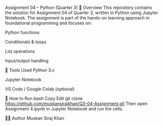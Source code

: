 Assignment 04 – Python (Quarter 3)
📝 Overview
This repository contains the solution for Assignment 04 of Quarter 3, written in Python using Jupyter Notebook. The assignment is part of the hands-on learning approach in foundational programming and focuses on:

Python functions

Conditionals & loops

List operations

Input/output handling

🚀 Tools Used
Python 3.x

Jupyter Notebook

VS Code / Google Colab (optional)

📂 How to Run
bash
Copy
Edit
git clone https://github.com/muskansirajkhan/Q3-04-Assignment.git
Then open Assignment 4.ipynb in Jupyter Notebook and run the cells.

🙋‍♀️ Author
Muskan Siraj Khan
